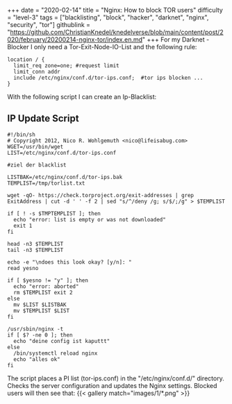 +++
date = "2020-02-14"
title = "Nginx: How to block TOR users"
difficulty = "level-3"
tags = ["blacklisting", "block", "hacker", "darknet", "nginx", "security", "tor"]
githublink = "https://github.com/ChristianKnedel/knedelverse/blob/main/content/post/2020/february/20200214-nginx-tor/index.en.md"
+++
For my Darknet - Blocker I only need a Tor-Exit-Node-IO-List and the following rule:
```
location / { 
  limit_req zone=one; #request limit 
  limit_conn addr 
  include /etc/nginx/conf.d/tor-ips.conf;  #tor ips blocken ... 
}

```
With the following script I can create an Ip-Blacklist:
## IP Update Script

```
#!/bin/sh 
# Copyright 2012, Nico R. Wohlgemuth <nico@lifeisabug.com> WGET=/usr/bin/wget 
LIST=/etc/nginx/conf.d/tor-ips.conf 

#ziel der blacklist 

LISTBAK=/etc/nginx/conf.d/tor-ips.bak 
TEMPLIST=/tmp/torlist.txt 

wget -qO- https://check.torproject.org/exit-addresses | grep ExitAddress | cut -d ' ' -f 2 | sed "s/^/deny /g; s/$/;/g" > $TEMPLIST 

if [ ! -s $TMPTEMPLIST ]; then 
  echo "error: list is empty or was not downloaded" 
  exit 1 
fi 

head -n3 $TEMPLIST 
tail -n3 $TEMPLIST 

echo -e "\ndoes this look okay? [y/n]: " 
read yesno 

if [ $yesno != "y" ]; then 
  echo "error: aborted" 
  rm $TEMPLIST exit 2 
else 
  mv $LIST $LISTBAK 
  mv $TEMPLIST $LIST 
fi 

/usr/sbin/nginx -t 
if [ $? -ne 0 ]; then 
  echo "deine config ist kaputtt" 
else 
  /bin/systemctl reload nginx 
  echo "alles ok" 
fi

```
The script places a PI list (tor-ips.conf) in the "/etc/nginx/conf.d/" directory. Checks the server configuration and updates the Nginx settings. Blocked users will then see that:
{{< gallery match="images/1/*.png" >}}